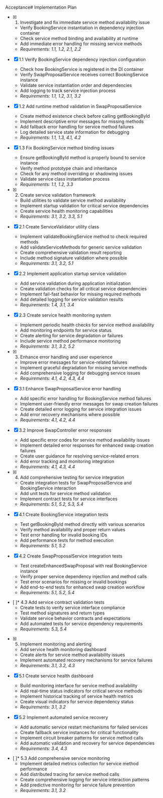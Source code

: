 Acceptance# Implementation Plan

- [x] 1. Investigate and fix immediate service method availability issue





  - Verify BookingService instantiation in dependency injection container
  - Check service method binding and availability at runtime
  - Add immediate error handling for missing service methods
  - _Requirements: 1.1, 1.2, 2.1, 2.2_

- [x] 1.1 Verify BookingService dependency injection configuration


  - Check how BookingService is registered in the DI container
  - Verify SwapProposalService receives correct BookingService instance
  - Validate service instantiation order and dependencies
  - Add logging to track service injection process
  - _Requirements: 1.1, 1.2, 3.1, 3.2_

- [x] 1.2 Add runtime method validation in SwapProposalService


  - Create method existence check before calling getBookingById
  - Implement descriptive error messages for missing methods
  - Add fallback error handling for service method failures
  - Log detailed service state information for debugging
  - _Requirements: 1.1, 1.3, 4.1, 4.2_

- [x] 1.3 Fix BookingService method binding issues


  - Ensure getBookingById method is properly bound to service instance
  - Verify method prototype chain and inheritance
  - Check for any method overriding or shadowing issues
  - Validate service class instantiation process
  - _Requirements: 1.1, 1.2, 3.3_

- [x] 2. Create service validation framework





  - Build utilities to validate service method availability
  - Implement startup validation for critical service dependencies
  - Create service health monitoring capabilities
  - _Requirements: 3.1, 3.2, 3.3, 5.1_

- [x] 2.1 Create ServiceValidator utility class


  - Implement validateBookingService method to check required methods
  - Add validateServiceMethods for generic service validation
  - Create comprehensive validation result reporting
  - Include method signature validation where possible
  - _Requirements: 3.1, 3.2, 5.1_

- [x] 2.2 Implement application startup service validation


  - Add service validation during application initialization
  - Create validation checks for all critical service dependencies
  - Implement fail-fast behavior for missing required methods
  - Add detailed logging for service validation results
  - _Requirements: 1.4, 3.1, 3.4_

- [x] 2.3 Create service health monitoring system


  - Implement periodic health checks for service method availability
  - Add monitoring endpoints for service status
  - Create alerting for service degradation or failures
  - Include service method performance monitoring
  - _Requirements: 3.1, 3.2, 5.2_

- [x] 3. Enhance error handling and user experience





  - Improve error messages for service-related failures
  - Implement graceful degradation for missing service methods
  - Add comprehensive logging for debugging service issues
  - _Requirements: 4.1, 4.2, 4.3, 4.4_

- [x] 3.1 Enhance SwapProposalService error handling

  - Add specific error handling for BookingService method failures
  - Implement user-friendly error messages for swap creation failures
  - Create detailed error logging for service integration issues
  - Add error recovery mechanisms where possible
  - _Requirements: 4.1, 4.2, 4.4_

- [x] 3.2 Improve SwapController error responses


  - Add specific error codes for service method availability issues
  - Implement detailed error responses for enhanced swap creation failures
  - Create user guidance for resolving service-related errors
  - Add error tracking and monitoring integration
  - _Requirements: 4.1, 4.3, 4.4_

- [x] 4. Add comprehensive testing for service integration





  - Create integration tests for SwapProposalService and BookingService interaction
  - Add unit tests for service method validation
  - Implement contract tests for service interfaces
  - _Requirements: 5.1, 5.2, 5.3, 5.4_

- [x] 4.1 Create BookingService integration tests


  - Test getBookingById method directly with various scenarios
  - Verify method availability and proper return values
  - Test error handling for invalid booking IDs
  - Add performance tests for method execution
  - _Requirements: 5.1, 5.2_

- [x] 4.2 Create SwapProposalService integration tests


  - Test createEnhancedSwapProposal with real BookingService instance
  - Verify proper service dependency injection and method calls
  - Test error scenarios for missing or invalid bookings
  - Add end-to-end tests for enhanced swap creation workflow
  - _Requirements: 5.1, 5.2, 5.4_

- [ ]* 4.3 Add service contract validation tests
  - Create tests to verify service interface compliance
  - Test method signatures and return types
  - Validate service behavior contracts and expectations
  - Add automated tests for service dependency requirements
  - _Requirements: 5.3, 5.4_

- [x] 5. Implement monitoring and alerting





  - Add service health monitoring dashboard
  - Create alerts for service method availability issues
  - Implement automated recovery mechanisms for service failures
  - _Requirements: 3.1, 3.2, 4.3_

- [x] 5.1 Create service health dashboard


  - Build monitoring interface for service method availability
  - Add real-time status indicators for critical service methods
  - Implement historical tracking of service health metrics
  - Create visual indicators for service dependency status
  - _Requirements: 3.1, 3.2_



- [x] 5.2 Implement automated service recovery







  - Add automatic service restart mechanisms for failed services
  - Create fallback service instances for critical functionality
  - Implement circuit breaker patterns for service method calls
  - Add automatic validation and recovery for service dependencies
  - _Requirements: 3.4, 4.3_

- [ ]* 5.3 Add comprehensive service monitoring
  - Implement detailed metrics collection for service method performance
  - Add distributed tracing for service method calls
  - Create comprehensive logging for service interaction patterns
  - Add predictive monitoring for service failure prevention
  - _Requirements: 3.1, 3.2_